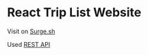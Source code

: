 # React Trip List Website

Visit on [Surge.sh](https://unknown-crook.surge.sh/)

Used [REST API](https://different-rose-beanie.cyclic.app)